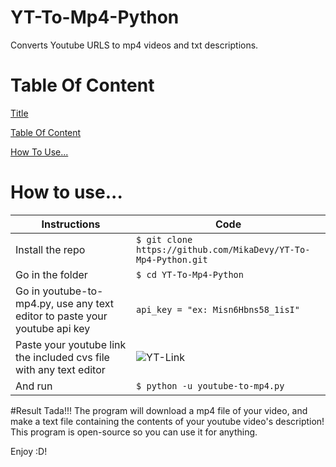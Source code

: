 # YT-To-Mp4-Python
Converts Youtube URLS to mp4 videos and txt descriptions.

# Table Of Content
[Title](https://github.com/MikaDevy/YT-To-Mp4-Python/blob/master/README.md#yt-to-mp4-python)

[Table Of Content](https://github.com/MikaDevy/YT-To-Mp4-Python/blob/master/README.md#table-of-content)

[How To Use...](https://github.com/MikaDevy/YT-To-Mp4-Python/blob/master/README.md#how-to-use)

# How to use...
Instructions | Code
------------ | -----
Install the repo | `$ git clone https://github.com/MikaDevy/YT-To-Mp4-Python.git`
Go in the folder | `$ cd YT-To-Mp4-Python`
Go in youtube-to-mp4.py, use any text editor to paste your youtube api key | ```api_key = "ex: Misn6Hbns58_1isI"```
Paste your youtube link the included cvs file with any text editor | ![YT-Link](https://mikadevy.github.io/en-us/Images/ASwkIhgH1Kh1Nja9k.png)
And run | `$ python -u youtube-to-mp4.py`

#Result
Tada!!! The program will download a mp4 file of your video, and make a text file containing the contents of your youtube video's description!
This program is open-source so you can use it for anything.

Enjoy :D!

